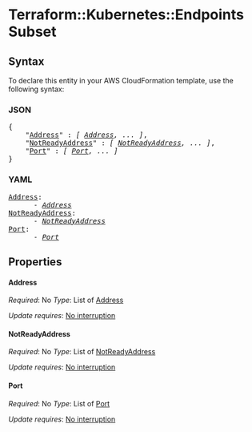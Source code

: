 # Terraform::Kubernetes::Endpoints Subset

## Syntax

To declare this entity in your AWS CloudFormation template, use the following syntax:

### JSON

<pre>
{
    "<a href="#address" title="Address">Address</a>" : <i>[ <a href="subset-address.md">Address</a>, ... ]</i>,
    "<a href="#notreadyaddress" title="NotReadyAddress">NotReadyAddress</a>" : <i>[ <a href="subset-notreadyaddress.md">NotReadyAddress</a>, ... ]</i>,
    "<a href="#port" title="Port">Port</a>" : <i>[ <a href="subset-port.md">Port</a>, ... ]</i>
}
</pre>

### YAML

<pre>
<a href="#address" title="Address">Address</a>: <i>
      - <a href="subset-address.md">Address</a></i>
<a href="#notreadyaddress" title="NotReadyAddress">NotReadyAddress</a>: <i>
      - <a href="subset-notreadyaddress.md">NotReadyAddress</a></i>
<a href="#port" title="Port">Port</a>: <i>
      - <a href="subset-port.md">Port</a></i>
</pre>

## Properties

#### Address

_Required_: No
_Type_: List of <a href="subset-address.md">Address</a>

_Update requires_: [No interruption](https://docs.aws.amazon.com/AWSCloudFormation/latest/UserGuide/using-cfn-updating-stacks-update-behaviors.html#update-no-interrupt)

#### NotReadyAddress

_Required_: No
_Type_: List of <a href="subset-notreadyaddress.md">NotReadyAddress</a>

_Update requires_: [No interruption](https://docs.aws.amazon.com/AWSCloudFormation/latest/UserGuide/using-cfn-updating-stacks-update-behaviors.html#update-no-interrupt)

#### Port

_Required_: No
_Type_: List of <a href="subset-port.md">Port</a>

_Update requires_: [No interruption](https://docs.aws.amazon.com/AWSCloudFormation/latest/UserGuide/using-cfn-updating-stacks-update-behaviors.html#update-no-interrupt)

